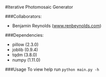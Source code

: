 #Iterative Photomosaic Generator

###Collaborators:
 - Benjamin Reynolds (www.renbeynolds.com)

###Dependencies:
 - pillow (2.3.0)
 - joblib (0.9.4)
 - tqdm (3.8.0)
 - numpy (1.11.0)

###Usage
To view help run `python main.py -h`

